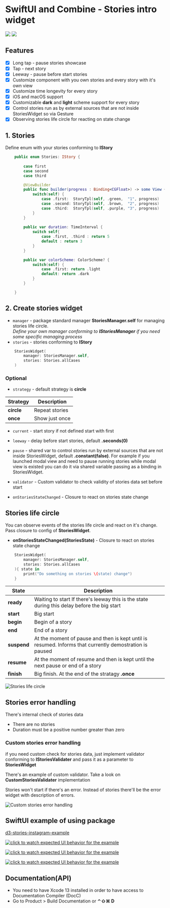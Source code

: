 # SwiftUI and Combine - Stories intro widget

[![](https://img.shields.io/endpoint?url=https%3A%2F%2Fswiftpackageindex.com%2Fapi%2Fpackages%2FThe-Igor%2Fd3-stories-instagram%2Fbadge%3Ftype%3Dswift-versions)](https://swiftpackageindex.com/The-Igor/d3-stories-instagram)
[![](https://img.shields.io/endpoint?url=https%3A%2F%2Fswiftpackageindex.com%2Fapi%2Fpackages%2FThe-Igor%2Fd3-stories-instagram%2Fbadge%3Ftype%3Dplatforms)](https://swiftpackageindex.com/The-Igor/d3-stories-instagram)

 ## Features
- [x] Long tap - pause stories showcase
- [x] Tap - next story
- [x] Leeway - pause before start stories
- [x] Customize component with you own stories and every story with it's own view
- [x] Customize time longevity for every story
- [x] iOS and macOS support
- [x] Customizable **dark** and **light** scheme support for every story
- [x] Control stories run as by external sources that are not inside StoriesWidget so via Gesture
- [x] Observing stories life circle for reacting on state change

## 1. Stories
Define enum with your stories conforming to **IStory**

```swift
    public enum Stories: IStory {
          
        case first
        case second
        case third

        @ViewBuilder
        public func builder(progress : Binding<CGFloat>) -> some View {
            switch(self) {
                case .first:  StoryTpl(self, .green,  "1", progress)
                case .second: StoryTpl(self, .brown,  "2", progress)
                case .third:  StoryTpl(self, .purple, "3", progress)
            }
        }
        
        public var duration: TimeInterval {
            switch self{
                case .first, .third : return 5
                default : return 3
            }
        }

        public var colorScheme: ColorScheme? {
            switch(self) {
                case .first: return .light
                default: return .dark
            }
        }

    }
```

## 2. Create stories widget

* `manager` - package standard manager **StoriesManager.self** for managing stories life circle. <br/>*Define your own manager conforming to **IStoriesManager** if you need some specific managing process*
* `stories` - stories conforming to **IStory**

```Swift 
    StoriesWidget(
        manager: StoriesManager.self,
        stories: Stories.allCases
    )
```

### Optional

* `strategy` - default strategy is **circle**

| Strategy | Description |
| --- | --- |
|**circle**| Repeat stories |
|**once**| Show just once |


* `current` - start story if not defined start with first

* `leeway` - delay before start stories, default **.seconds(0)**

* `pause` - shared var to control stories run by external sources that are not inside StoriesWidget, default **.constant(false)**. For example if you launched modal view and need to pause running stories while modal view is existed you can do it via shared variable passing as a binding in StoriesWidget.
* `validator` - Custom validator to check validity of stories data set before start
* `onStoriesStateChanged` - Closure to react on stories state change


## Stories life circle
You can observe events of the stories life circle and react on it's change. Pass closure to config of **StoriesWidget**.<br>
- **onStoriesStateChanged(**StoriesState**)** - Closure to react on stories state change

``` swift
    StoriesWidget(
        manager: StoriesManager.self,
        stories: Stories.allCases                    
    ){ state in
        print("Do something on stories \(state) change")
    }
```

| State | Description |
| --- | --- |
|**ready**| Waiting to start If there's leeway this is the state during this delay before the big start |
|**start**| Big start |
|**begin**| Begin of a story |
|**end**| End of a story |
|**suspend**| At the moment of pause and then is kept until is resumed. Informs that currently demostration is paused |
|**resume**| At the moment of resume and then is kept until the next pause or end of a story |
|**finish**| Big finish. At the end of the stratagy **.once** |

![Stories life circle](https://github.com/The-Igor/d3-stories-instagram/blob/main/img/stories_state.png)

## Stories error handling
There's internal check of stories data
- There are no stories
- Duration must be a positive number greater than zero

### Custom stories error handling

if you need custom check for stories data, just implement validator conforming to **IStoriesValidater** and pass it as a parameter to **StoriesWidget**

There's an example of custom validator. Take a look on **CustomStoriesValidater** implementation

Stories won't start if there's an error. Instead of stories there'll be the error widget with description of errors. 

![Custom stories error handling](https://github.com/The-Igor/d3-stories-instagram/blob/main/img/errors_handling.png)


## SwiftUI example of using package
[d3-stories-instagram-example](https://github.com/The-Igor/d3-stories-instagram-example)

[![click to watch expected UI behavior for the example](https://github.com/The-Igor/d3-stories-instagram/blob/main/img/img_01.gif)](https://youtu.be/GW01UyqzaeE)

[![click to watch expected UI behavior for the example](https://github.com/The-Igor/d3-stories-instagram/blob/main/img/img_08.gif)](https://youtu.be/GW01UyqzaeE)

[![click to watch expected UI behavior for the example](https://github.com/The-Igor/d3-stories-instagram/blob/main/img/img_03.png)](https://youtu.be/GW01UyqzaeE)

## Documentation(API)
- You need to have Xcode 13 installed in order to have access to Documentation Compiler (DocC)
- Go to Product > Build Documentation or **⌃⇧⌘ D**
